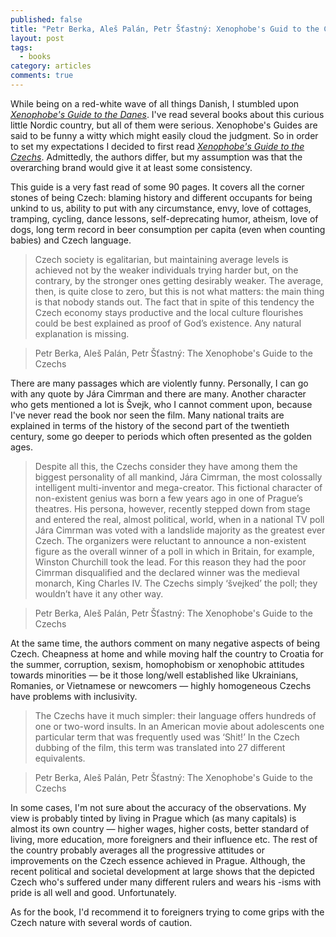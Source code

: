 ```yaml
---
published: false
title: "Petr Berka, Aleš Palán, Petr Šťastný: Xenophobe's Guid to the Czechs"
layout: post
tags:
  - books
category: articles
comments: true
---
```


While being on a red-white wave of all things Danish, I stumbled upon [*Xenophobe's Guide to the Danes*](https://www.goodreads.com/book/show/692803.The_Xenophobe_s_Guide_to_the_Danes). I've read several books about this curious little Nordic country, but all of them were serious. Xenophobe's Guides are said to be funny a witty which might easily cloud the judgment. So in order to set my expectations I decided to first read [*Xenophobe's Guide to the Czechs*](https://www.goodreads.com/book/show/2814305-xenophobe-s-guide-to-the-czechs). Admittedly, the authors differ, but my assumption was that the overarching brand would give it at least some consistency.

This guide is a very fast read of some 90 pages. It covers all the corner stones of being Czech: blaming history and different occupants for being unkind to us, ability to put with any circumstance, envy, love of cottages, tramping, cycling, dance lessons, self-deprecating humor, atheism, love of dogs, long term record in beer consumption per capita (even when counting babies) and Czech language.

> Czech society is egalitarian, but maintaining average levels is achieved not by the weaker individuals trying harder but, on the contrary, by the stronger ones getting desirably weaker. The average, then, is quite close to zero, but this is not what matters: the main thing is that nobody stands out. The fact that in spite of this tendency the Czech economy stays productive and the local culture flourishes could be best explained as proof of God’s existence. Any natural explanation is missing.

> Petr Berka, Aleš Palán, Petr Šťastný: The Xenophobe's Guide to the Czechs

There are many passages which are violently funny. Personally, I can go with any quote by Jára Cimrman and there are many. Another character who gets mentioned a lot is Švejk, who I cannot comment upon, because I've never read the book nor seen the film. Many national traits are explained in terms of the history of the second part of the twentieth century, some go deeper to periods which often presented as the golden ages.

> Despite all this, the Czechs consider they have among them the biggest personality of all mankind, Jára Cimrman, the most colossally intelligent multi-inventor and mega-creator. This fictional character of non-existent genius was born a few years ago in one of Prague’s theatres. His persona, however, recently stepped down from stage and entered the real, almost political, world, when in a national TV poll Jára Cimrman was voted with a landslide majority as the greatest ever Czech. The organizers were reluctant to announce a non-existent figure as the overall winner of a poll in which in Britain, for example, Winston Churchill took the lead. For this reason they had the poor Cimrman disqualified and the declared winner was the medieval monarch, King Charles IV. The Czechs simply ‘švejked’ the poll; they wouldn’t have it any other way.

> Petr Berka, Aleš Palán, Petr Šťastný: The Xenophobe's Guide to the Czechs

At the same time, the authors comment on many negative aspects of being Czech. Cheapness at home and while moving half the country to Croatia for the summer, corruption, sexism, homophobism or xenophobic attitudes towards minorities &mdash; be it those long/well established like Ukrainians, Romanies, or Vietnamese or newcomers &mdash; highly homogeneous Czechs have problems with inclusivity.

> The Czechs have it much simpler: their language offers hundreds of one or two-word insults. In an American movie about adolescents one particular term that was frequently used was ‘Shit!’ In the Czech dubbing of the film, this term was translated into 27 different equivalents.

> Petr Berka, Aleš Palán, Petr Šťastný: The Xenophobe's Guide to the Czechs

In some cases, I'm not sure about the accuracy of the observations. My view is probably tinted by living in Prague which (as many capitals) is almost its own country &mdash; higher wages, higher costs, better standard of living, more education, more foreigners and their influence etc. The rest of the country probably averages all the progressive attitudes or improvements on the Czech essence achieved in Prague. Although, the recent political and societal development at large shows that the depicted Czech who's suffered under many different rulers and wears his -isms with pride is all well and good. Unfortunately.

As for the book, I'd recommend it to foreigners trying to come grips with the Czech nature with several words of caution.
